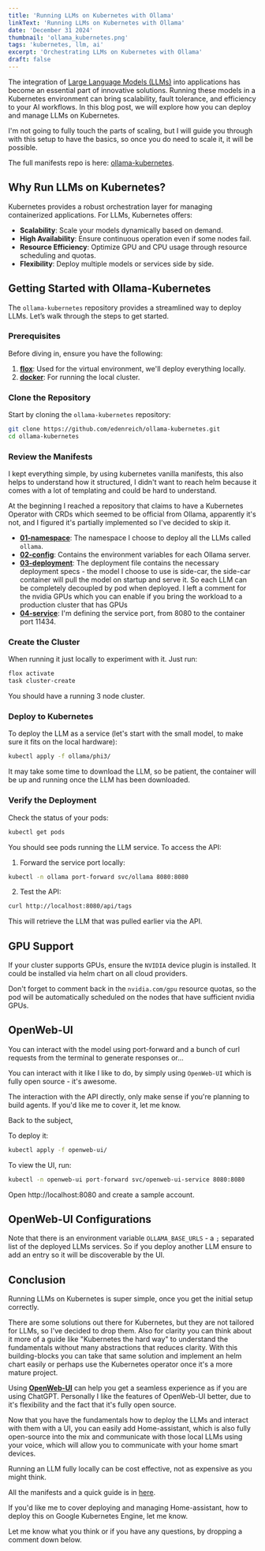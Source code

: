 ```yaml
---
title: 'Running LLMs on Kubernetes with Ollama'
linkText: 'Running LLMs on Kubernetes with Ollama'
date: 'December 31 2024'
thumbnail: 'ollama_kubernetes.png'
tags: 'kubernetes, llm, ai'
excerpt: 'Orchestrating LLMs on Kubernetes with Ollama'
draft: false
---
```


The integration of <a href="https://en.wikipedia.org/wiki/Large_language_model" target="_blank" rel="noopener noreferrer">Large Language Models (LLMs)</a> into applications has become an essential part of innovative solutions. Running these models in a Kubernetes environment can bring scalability, fault tolerance, and efficiency to your AI workflows. In this blog post, we will explore how you can deploy and manage LLMs on Kubernetes.

I'm not going to fully touch the parts of scaling, but I will guide you through with this setup to have the basics, so once you do need to scale it, it will be possible.

The full manifests repo is here: <a href="https://github.com/edenreich/ollama-kubernetes" target="_blank" rel="noopener noreferrer">ollama-kubernetes</a>.

## Why Run LLMs on Kubernetes?

Kubernetes provides a robust orchestration layer for managing containerized applications. For LLMs, Kubernetes offers:

- **Scalability**: Scale your models dynamically based on demand.
- **High Availability**: Ensure continuous operation even if some nodes fail.
- **Resource Efficiency**: Optimize GPU and CPU usage through resource scheduling and quotas.
- **Flexibility**: Deploy multiple models or services side by side.

## Getting Started with Ollama-Kubernetes

The `ollama-kubernetes` repository provides a streamlined way to deploy LLMs. Let’s walk through the steps to get started.

### Prerequisites

Before diving in, ensure you have the following:

1. **<a href="https://flox.dev/docs/install-flox/" target="_blank" rel="noopener noreferrer">flox</a>**: Used for the virtual environment, we'll deploy everything locally.
2. **<a href="https://docs.docker.com/desktop/setup/install/mac-install/" target="_blank" rel="noopener noreferrer">docker</a>**: For running the local cluster.

### Clone the Repository

Start by cloning the `ollama-kubernetes` repository:

```bash
git clone https://github.com/edenreich/ollama-kubernetes.git
cd ollama-kubernetes
```

### Review the Manifests

I kept everything simple, by using kubernetes vanilla manifests, this also helps to understand how it structured, I didn't want to reach helm because it comes with a lot of templating and could be hard to understand.

At the beginning I reached a repository that claims to have a Kubernetes Operator with CRDs which seemed to be official from Ollama, apparently it's not, and I figured it's partially implemented so I've decided to skip it.

- **<a href="https://github.com/edenreich/ollama-kubernetes/blob/main/ollama/phi3/01-namespace.yaml" target="_blank" rel="noopener noreferrer">01-namespace</a>**: The namespace I choose to deploy all the LLMs called `ollama`.
- **<a href="https://github.com/edenreich/ollama-kubernetes/blob/main/ollama/phi3/02-config.yaml" target="_blank" rel="noopener noreferrer">02-config</a>**: Contains the environment variables for each Ollama server.
- **<a href="https://github.com/edenreich/ollama-kubernetes/blob/main/ollama/phi3/03-deployment.yaml" target="_blank" rel="noopener noreferrer">03-deployment</a>**: The deployment file contains the necessary deployment specs - the model I choose to use is side-car, the side-car container will pull the model on startup and serve it. So each LLM can be completely decoupled by pod when deployed. I left a comment for the nvidia GPUs which you can enable if you bring the workload to a production cluster that has GPUs
- **<a href="https://github.com/edenreich/ollama-kubernetes/blob/main/ollama/phi3/04-service.yaml" target="_blank" rel="noopener noreferrer">04-service</a>**: I'm defining the service port, from 8080 to the container port 11434.

### Create the Cluster

When running it just locally to experiment with it. Just run:

```sh
flox activate
task cluster-create
```

You should have a running 3 node cluster.

### Deploy to Kubernetes

To deploy the LLM as a service (let's start with the small model, to make sure it fits on the local hardware):

```bash
kubectl apply -f ollama/phi3/
```

It may take some time to download the LLM, so be patient, the container will be up and running once the LLM has been downloaded.

### Verify the Deployment

Check the status of your pods:

```sh
kubectl get pods
```

You should see pods running the LLM service. To access the API:

1. Forward the service port locally:

```sh
kubectl -n ollama port-forward svc/ollama 8080:8080
```

2. Test the API:

```sh
curl http://localhost:8080/api/tags
```

This will retrieve the LLM that was pulled earlier via the API.

## GPU Support

If your cluster supports GPUs, ensure the `NVIDIA` device plugin is installed. It could be installed via helm chart on all cloud providers.

Don't forget to comment back in the `nvidia.com/gpu` resource quotas, so the pod will be automatically scheduled on the nodes that have sufficient nvidia GPUs.

## OpenWeb-UI

You can interact with the model using port-forward and a bunch of curl requests from the terminal to generate responses or...

You can interact with it like I like to do, by simply using `OpenWeb-UI` which is fully open source - it's awesome.

The interaction with the API directly, only make sense if you're planning to build agents. If you'd like me to cover it, let me know.

Back to the subject,

To deploy it:

```sh
kubectl apply -f openweb-ui/
```

To view the UI, run:

```sh
kubectl -n openweb-ui port-forward svc/openweb-ui-service 8080:8080
```

Open http://localhost:8080 and create a sample account.

## OpenWeb-UI Configurations

Note that there is an environment variable `OLLAMA_BASE_URLS` - a `;` separated list of the deployed LLMs services. So if you deploy another LLM ensure to add an entry so it will be discoverable by the UI.

## Conclusion

Running LLMs on Kubernetes is super simple, once you get the initial setup correctly.

There are some solutions out there for Kubernetes, but they are not tailored for LLMs, so I've decided to drop them. Also for clarity you can think about it more of a guide like "Kubernetes the hard way" to understand the fundamentals without many abstractions that reduces clarity.
With this building-blocks you can take that same solution and implement an helm chart easily or perhaps use the Kubernetes operator once it's a more mature project.

Using **<a href="https://github.com/open-webui/open-webui" target="_blank" rel="noopener noreferrer">OpenWeb-UI</a>** can help you get a seamless experience as if you are using ChatGPT. Personally I like the features of OpenWeb-UI better, due to it's flexibility and the fact that it's fully open source.

Now that you have the fundamentals how to deploy the LLMs and interact with them with a UI, you can easily add Home-assistant, which is also fully open-source into the mix and communicate with those local LLMs using your voice, which will allow you to communicate with your home smart devices.

Running an LLM fully locally can be cost effective, not as expensive as you might think.

All the manifests and a quick guide is in [here](https://github.com/edenreich/ollama-kubernetes).

If you'd like me to cover deploying and managing Home-assistant, how to deploy this on Google Kubernetes Engine, let me know.

Let me know what you think or if you have any questions, by dropping a comment down below.
